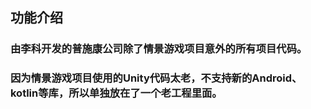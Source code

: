 ## 功能介绍
### 由李科开发的普施康公司除了情景游戏项目意外的所有项目代码。
### 因为情景游戏项目使用的Unity代码太老，不支持新的Android、kotlin等库，所以单独放在了一个老工程里面。
